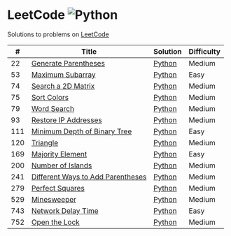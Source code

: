 # LeetCode ![Python](https://img.shields.io/badge/language-Python-blue.svg)

Solutions to problems on [LeetCode](https://leetcode.com/)

|  #  | Title           |  Solution       | Difficulty    |
|-----|---------------- | --------------- | ------------- |
22 | [Generate Parentheses](https://leetcode.com/problems/generate-parentheses) | [Python](./python/generate-parentheses) | Medium
53 | [Maximum Subarray](https://leetcode.com/problems/maximum-subarray) | [Python](./python/maximum-subarray.py) | Easy
74 | [Search a 2D Matrix](https://leetcode.com/problems/search-a-2d-matrix) | [Python](./python/search-a-2d-matrix.py) | Medium
75 | [Sort Colors](https://leetcode.com/problems/sort-colors) | [Python](./python/sort-colors.py) | Medium
79 | [Word Search](https://leetcode.com/problems/word-search) | [Python](./python/word-search.py) | Medium
93 | [Restore IP Addresses](https://leetcode.com/problems/restore-ip-addresses) | [Python](./python/restore-ip-addresses.py) | Medium
111 | [Minimum Depth of Binary Tree](https://leetcode.com/problems/minimum-depth-of-binary-tree) | [Python](./python/minimun-depth-of-binary-tree.py) | Easy
120 | [Triangle](https://leetcode.com/problems/triangle) | [Python](./python/triangle.py) | Medium
169 | [Majority Element](https://leetcode.com/problems/majority-element) | [Python](./python/majority-element.py) | Easy
200 | [Number of Islands](https://leetcode.com/problems/number-of-islands) | [Python](./python/number-of-islands.py) | Medium
241 | [Different Ways to Add Parentheses](https://leetcode.com/problems/different-ways-to-add-parentheses) | [Python](./python/different-ways-to-add-parentheses.py) | Medium
279 | [Perfect Squares](https://leetcode.com/problems/perfect-squares) | [Python](./python/perfect-squares.py) | Medium
529 | [Minesweeper](https://leetcode.com/problems/minesweeper) | [Python](./python/minesweeper.py) | Medium
743 | [Network Delay Time](https://leetcode.com/problems/network-delay-time) | [Python](./python/network-delay-time.py) | Easy
752 | [Open the Lock](https://leetcode.com/problems/open-the-lock) | [Python](./python/open-the-lock.py) | Medium
